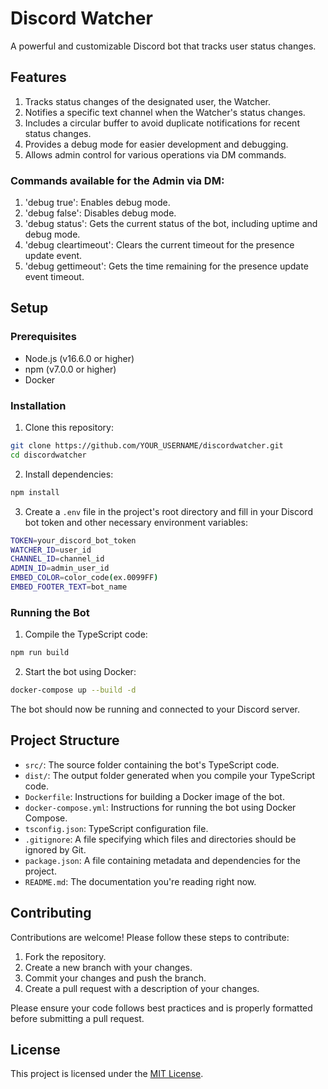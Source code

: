 # Discord Watcher

A powerful and customizable Discord bot that tracks user status changes.

## Features

1. Tracks status changes of the designated user, the Watcher.
2. Notifies a specific text channel when the Watcher's status changes.
3. Includes a circular buffer to avoid duplicate notifications for recent status changes.
4. Provides a debug mode for easier development and debugging.
5. Allows admin control for various operations via DM commands.

### Commands available for the Admin via DM:

1. 'debug true': Enables debug mode.
2. 'debug false': Disables debug mode.
3. 'debug status': Gets the current status of the bot, including uptime and debug mode.
4. 'debug cleartimeout': Clears the current timeout for the presence update event.
5. 'debug gettimeout': Gets the time remaining for the presence update event timeout.

## Setup

### Prerequisites

- Node.js (v16.6.0 or higher)
- npm (v7.0.0 or higher)
- Docker

### Installation

1. Clone this repository:

```bash
git clone https://github.com/YOUR_USERNAME/discordwatcher.git
cd discordwatcher
```

2. Install dependencies:

```bash
npm install
```

3. Create a `.env` file in the project's root directory and fill in your Discord bot token and other necessary environment variables:

```bash
TOKEN=your_discord_bot_token
WATCHER_ID=user_id
CHANNEL_ID=channel_id
ADMIN_ID=admin_user_id
EMBED_COLOR=color_code(ex.0099FF)
EMBED_FOOTER_TEXT=bot_name
```

### Running the Bot

1. Compile the TypeScript code:

```bash
npm run build
```

2. Start the bot using Docker:

```bash
docker-compose up --build -d
```

The bot should now be running and connected to your Discord server.

## Project Structure

- `src/`: The source folder containing the bot's TypeScript code.
- `dist/`: The output folder generated when you compile your TypeScript code.
- `Dockerfile`: Instructions for building a Docker image of the bot.
- `docker-compose.yml`: Instructions for running the bot using Docker Compose.
- `tsconfig.json`: TypeScript configuration file.
- `.gitignore`: A file specifying which files and directories should be ignored by Git.
- `package.json`: A file containing metadata and dependencies for the project.
- `README.md`: The documentation you're reading right now.

## Contributing

Contributions are welcome! Please follow these steps to contribute:

1. Fork the repository.
2. Create a new branch with your changes.
3. Commit your changes and push the branch.
4. Create a pull request with a description of your changes.

Please ensure your code follows best practices and is properly formatted before submitting a pull request.

## License

This project is licensed under the [MIT License](https://opensource.org/licenses/MIT).